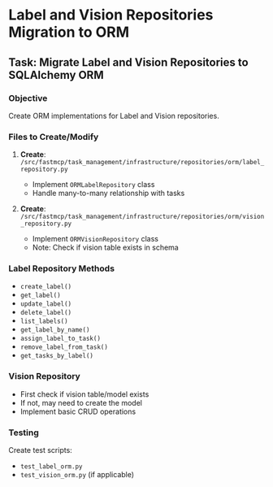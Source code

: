 # Label and Vision Repositories Migration to ORM

## Task: Migrate Label and Vision Repositories to SQLAlchemy ORM

### Objective
Create ORM implementations for Label and Vision repositories.

### Files to Create/Modify

1. **Create**: `/src/fastmcp/task_management/infrastructure/repositories/orm/label_repository.py`
   - Implement `ORMLabelRepository` class
   - Handle many-to-many relationship with tasks

2. **Create**: `/src/fastmcp/task_management/infrastructure/repositories/orm/vision_repository.py`
   - Implement `ORMVisionRepository` class
   - Note: Check if vision table exists in schema

### Label Repository Methods
- `create_label()`
- `get_label()`
- `update_label()`
- `delete_label()`
- `list_labels()`
- `get_label_by_name()`
- `assign_label_to_task()`
- `remove_label_from_task()`
- `get_tasks_by_label()`

### Vision Repository
- First check if vision table/model exists
- If not, may need to create the model
- Implement basic CRUD operations

### Testing
Create test scripts:
- `test_label_orm.py`
- `test_vision_orm.py` (if applicable)